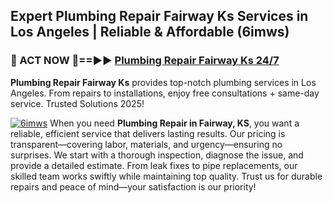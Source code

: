 ## Expert Plumbing Repair Fairway Ks Services in Los Angeles | Reliable & Affordable (6imws)  

<h3>🚿 ACT NOW 🌟==►► <a href="https://tinyurl.com/2ne6vx2x" rel="nofollow">Plumbing Repair Fairway Ks 24/7</a></h3>

**Plumbing Repair Fairway Ks** provides top-notch plumbing services in Los Angeles. From repairs to installations, enjoy free consultations + same-day service. Trusted Solutions 2025!

[![6imws](https://i.imgur.com/4PFF4AK.jpeg)](https://tinyurl.com/2ne6vx2x)
When you need **Plumbing Repair in Fairway, KS**, you want a reliable, efficient service that delivers lasting results. Our pricing is transparent—covering labor, materials, and urgency—ensuring no surprises. We start with a thorough inspection, diagnose the issue, and provide a detailed estimate. From leak fixes to pipe replacements, our skilled team works swiftly while maintaining top quality. Trust us for durable repairs and peace of mind—your satisfaction is our priority!